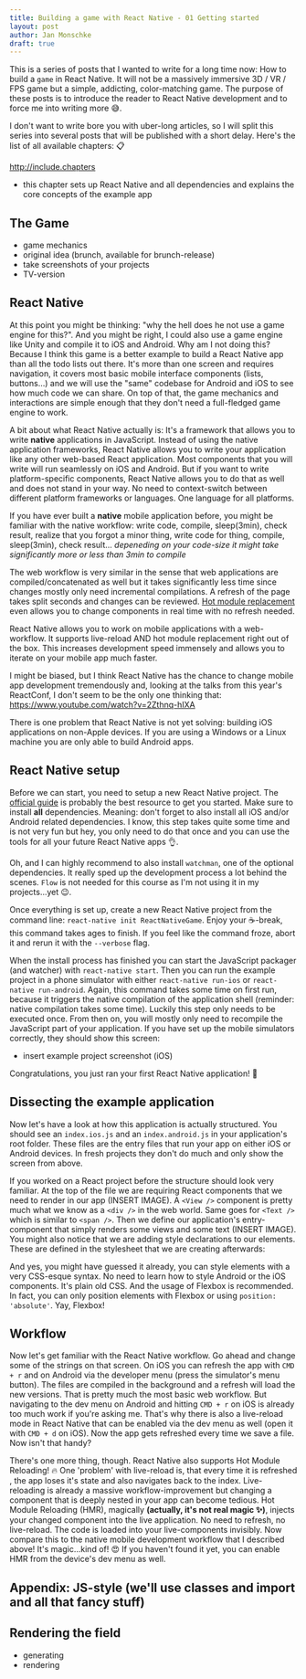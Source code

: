 ```yaml
---
title: Building a game with React Native - 01 Getting started
layout: post
author: Jan Monschke
draft: true
---
```


This is a series of posts that I wanted to write for a long time now: How to build a `game` in React Native. It will not be  a massively immersive 3D / VR / FPS game but a simple, addicting, color-matching game. The purpose of these posts is to introduce the reader to React Native development and to force me into writing more 😅.

I don't want to write bore you with uber-long articles, so I will split this series into several posts that will be published with a short delay. Here's the list of all available chapters: 📋

<http://include.chapters>

- this chapter sets up React Native and all dependencies and explains the core concepts of the example app

## The Game

- game mechanics
- original idea (brunch, available for brunch-release)
- take screenshots of your projects
- TV-version

## React Native

At this point you might be thinking: "why the hell does he not use a game engine for this?". And you might be right, I could also use a game engine like Unity and compile it to iOS and Android. Why am I not doing this? Because I think this game is a better example to build a React Native app than all the todo lists out there. It's more than one screen and requires navigation, it covers most basic mobile interface components (lists, buttons...) and we will use the "same" codebase for Android and iOS to see how much code we can share. On top of that, the game mechanics and interactions are simple enough that they don't need a full-fledged game engine to work.

A bit about what React Native actually is: It's a framework that allows you to write **native** applications in JavaScript. Instead of using the native application frameworks, React Native allows you to write your application like any other web-based React application. Most components that you will write will run seamlessly on iOS and Android. But if you want to write platform-specific components, React Native allows you to do that as well and does not stand in your way. No need to context-switch between different platform frameworks or languages. One language for all platforms.

If you have ever built a **native** mobile application before, you might be familiar with the native workflow: write code, compile, sleep(3min), check result, realize that you forgot a minor thing, write code for thing, compile, sleep(3min), check result... *depeneding on your code-size it might take significantly more or less than 3min to compile*

The web workflow is very similar in the sense that web applications are compiled/concatenated as well but it takes significantly less time since changes mostly only need incremental compilations. A refresh of the page takes split seconds and changes can be reviewed. [Hot module replacement](https://gaearon.github.io/react-hot-loader/) even allows you to change components in real time with no refresh needed.

React Native allows you to work on mobile applications with a web-workflow. It supports live-reload AND hot module replacement right out of the box. This increases development speed immensely and allows you to iterate on your mobile app much faster.

I might be biased, but I think React Native has the chance to change mobile app development tremendously and, looking at the talks from this year's ReactConf, I don't seem to be the only one thinking that: <https://www.youtube.com/watch?v=2Zthnq-hIXA>

There is one problem that React Native is not yet solving: building iOS applications on non-Apple devices. If you are using a Windows or a Linux machine you are only able to build Android apps.

## React Native setup

Before we can start, you need to setup a new React Native project. The [official guide](install-guide) is probably the best resource to get you started. Make sure to install **all** dependencies. Meaning: don't forget to also install all iOS and/or Android related dependencies. I know, this step takes quite some time and is not very fun but hey, you only need to do that once and you can use the tools for all your future React Native apps 👌.

Oh, and I can highly recommend to also install `watchman`, one of the optional dependencies. It really sped up the development process a lot behind the scenes. `Flow` is not needed for this course as I'm not using it in my projects...yet 😉.

Once everything is set up, create a new React Native project from the command line: `react-native init ReactNativeGame`. Enjoy your ☕️-break, this command takes ages to finish. If you feel like the command froze, abort it and rerun it with the `--verbose` flag.

When the install process has finished you can start the JavaScript packager (and watcher) with `react-native start`. Then you can run the example project in a phone simulator with either `react-native run-ios` or `react-native run-android`. Again, this command takes some time on first run, because it triggers the native compilation of the application shell (reminder: native compilation takes some time). Luckily this step only needs to be executed once. From then on, you will mostly only need to recompile the JavaScript part of your application. If you have set up the mobile simulators correctly, they should show this screen:

- insert example project screenshot (iOS)

Congratulations, you just ran your first React Native application! 🎉

## Dissecting the example application

Now let's have a look at how this application is actually structured. You should see an `index.ios.js` and an `index.android.js` in your application's root folder. These files are the entry files that run your app on either iOS or Android devices. In fresh projects they don't do much and only show the screen from above.

If you worked on a React project before the structure should look very familiar. At the top of the file we are requiring React components that we need to render in our app (INSERT IMAGE). A `<View />` component is pretty much what we know as a `<div />` in the web world. Same goes for `<Text />` which is similar to `<span />`. Then we define our application's entry-component that simply renders some views and some text (INSERT IMAGE). You might also notice that we are adding style declarations to our elements. These are defined in the stylesheet that we are creating afterwards:

And yes, you might have guessed it already, you can style elements with a very CSS-esque syntax. No need to learn how to style Android or the iOS components. It's plain old CSS. And the usage of Flexbox is recommended. In fact, you can only position elements with Flexbox or using `position: 'absolute'`. Yay, Flexbox!

## Workflow

Now let's get familiar with the React Native workflow. Go ahead and change some of the strings on that screen. On iOS you can refresh the app with `CMD + r` and on Android via the developer menu (press the simulator's menu button). The files are compiled in the background and a refresh will load the new versions. That is pretty much the most basic web workflow. But navigating to the dev menu on Android and hitting `CMD + r` on iOS is already too much work if you're asking me. That's why there is also a live-reload mode in React Native that can be enabled via the dev menu as well (open it with `CMD + d` on iOS). Now the app gets refreshed every time we save a file. Now isn't that handy?

There's one more thing, though. React Native also supports Hot Module Reloading! 🔥 One 'problem' with live-reload is, that every time it is refreshed , the app loses it's state and also navigates back to the index. Live-reloading is already a massive workflow-improvement but changing a component that is deeply nested in your app can become tedious. Hot Module Reloading (HMR), magically __(actually, it's not real magic ✨)__, injects your changed component into the live application. No need to refresh, no live-reload. The code is loaded into your live-components invisibly. Now compare this to the native mobile development workflow that I described above! It's magic...kind of! 😍 If you haven't found it yet, you can enable HMR from the device's dev menu as well.

## Appendix: JS-style (we'll use classes and import and all that fancy stuff)

## Rendering the field
- generating
- rendering
